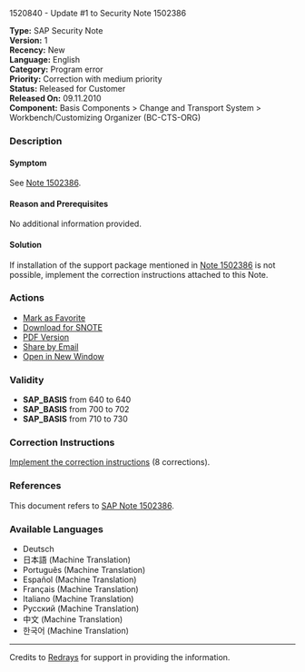 1520840 - Update #1 to Security Note 1502386

**Type:** SAP Security Note  
**Version:** 1  
**Recency:** New  
**Language:** English  
**Category:** Program error  
**Priority:** Correction with medium priority  
**Status:** Released for Customer  
**Released On:** 09.11.2010  
**Component:** Basis Components > Change and Transport System > Workbench/Customizing Organizer (BC-CTS-ORG)

### Description

#### Symptom
See [Note 1502386](https://me.sap.com/notes/1502386).

#### Reason and Prerequisites
No additional information provided.

#### Solution
If installation of the support package mentioned in [Note 1502386](https://me.sap.com/notes/1502386) is not possible, implement the correction instructions attached to this Note.

### Actions
- [Mark as Favorite](https://me.sap.com/)
- [Download for SNOTE](https://notesdownloads.sap.com/note/0040000009017752017)
- [PDF Version](https://userapps.support.sap.com/sap/support/sfm/notes/print/0001520840?language=en-US&token=3047AF942F32DA64FAACDD9DE6D01319)
- [Share by Email](https://me.sap.com/)
- [Open in New Window](https://me.sap.com/)

### Validity
- **SAP_BASIS** from 640 to 640
- **SAP_BASIS** from 700 to 702
- **SAP_BASIS** from 710 to 730

### Correction Instructions
[Implement the correction instructions](https://me.sap.com/corrins/0001520840/41) (8 corrections).

### References
This document refers to [SAP Note 1502386](https://me.sap.com/notes/1502386).

### Available Languages
- Deutsch
- 日本語 (Machine Translation)
- Português (Machine Translation)
- Español (Machine Translation)
- Français (Machine Translation)
- Italiano (Machine Translation)
- Русский (Machine Translation)
- 中文 (Machine Translation)
- 한국어 (Machine Translation)

---

Credits to [Redrays](https://redrays.io) for support in providing the information.